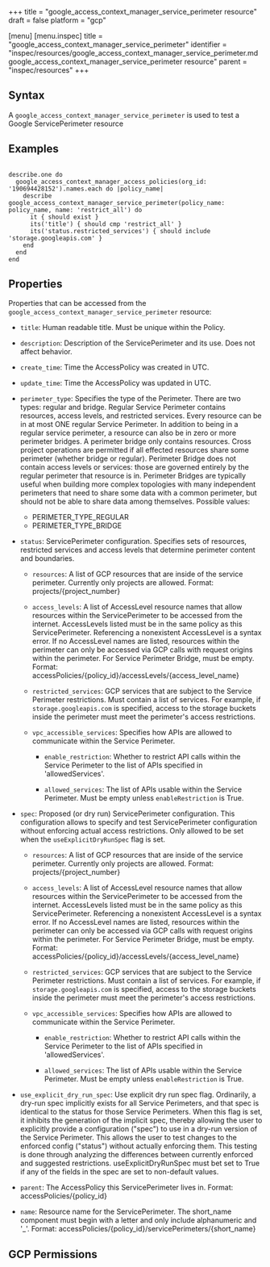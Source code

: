 +++
title = "google_access_context_manager_service_perimeter resource"
draft = false
platform = "gcp"

[menu]
  [menu.inspec]
    title = "google_access_context_manager_service_perimeter"
    identifier = "inspec/resources/google_access_context_manager_service_perimeter.md google_access_context_manager_service_perimeter resource"
    parent = "inspec/resources"
+++


## Syntax
A `google_access_context_manager_service_perimeter` is used to test a Google ServicePerimeter resource

## Examples
```

describe.one do
  google_access_context_manager_access_policies(org_id: '190694428152').names.each do |policy_name|
    describe google_access_context_manager_service_perimeter(policy_name: policy_name, name: 'restrict_all') do
      it { should exist }
      its('title') { should cmp 'restrict_all' }
      its('status.restricted_services') { should include 'storage.googleapis.com' }
    end
  end
end
```

## Properties
Properties that can be accessed from the `google_access_context_manager_service_perimeter` resource:


  * `title`: Human readable title. Must be unique within the Policy.

  * `description`: Description of the ServicePerimeter and its use. Does not affect behavior.

  * `create_time`: Time the AccessPolicy was created in UTC.

  * `update_time`: Time the AccessPolicy was updated in UTC.

  * `perimeter_type`: Specifies the type of the Perimeter. There are two types: regular and bridge. Regular Service Perimeter contains resources, access levels, and restricted services. Every resource can be in at most ONE regular Service Perimeter.  In addition to being in a regular service perimeter, a resource can also be in zero or more perimeter bridges. A perimeter bridge only contains resources. Cross project operations are permitted if all effected resources share some perimeter (whether bridge or regular). Perimeter Bridge does not contain access levels or services: those are governed entirely by the regular perimeter that resource is in.  Perimeter Bridges are typically useful when building more complex topologies with many independent perimeters that need to share some data with a common perimeter, but should not be able to share data among themselves.
  Possible values:
    * PERIMETER_TYPE_REGULAR
    * PERIMETER_TYPE_BRIDGE

  * `status`: ServicePerimeter configuration. Specifies sets of resources, restricted services and access levels that determine perimeter content and boundaries.

    * `resources`: A list of GCP resources that are inside of the service perimeter. Currently only projects are allowed. Format: projects/{project_number}

    * `access_levels`: A list of AccessLevel resource names that allow resources within the ServicePerimeter to be accessed from the internet. AccessLevels listed must be in the same policy as this ServicePerimeter. Referencing a nonexistent AccessLevel is a syntax error. If no AccessLevel names are listed, resources within the perimeter can only be accessed via GCP calls with request origins within the perimeter. For Service Perimeter Bridge, must be empty.  Format: accessPolicies/{policy_id}/accessLevels/{access_level_name}

    * `restricted_services`: GCP services that are subject to the Service Perimeter restrictions. Must contain a list of services. For example, if `storage.googleapis.com` is specified, access to the storage buckets inside the perimeter must meet the perimeter's access restrictions.

    * `vpc_accessible_services`: Specifies how APIs are allowed to communicate within the Service Perimeter.

      * `enable_restriction`: Whether to restrict API calls within the Service Perimeter to the list of APIs specified in 'allowedServices'.

      * `allowed_services`: The list of APIs usable within the Service Perimeter. Must be empty unless `enableRestriction` is True.

  * `spec`: Proposed (or dry run) ServicePerimeter configuration. This configuration allows to specify and test ServicePerimeter configuration without enforcing actual access restrictions. Only allowed to be set when the `useExplicitDryRunSpec` flag is set.

    * `resources`: A list of GCP resources that are inside of the service perimeter. Currently only projects are allowed. Format: projects/{project_number}

    * `access_levels`: A list of AccessLevel resource names that allow resources within the ServicePerimeter to be accessed from the internet. AccessLevels listed must be in the same policy as this ServicePerimeter. Referencing a nonexistent AccessLevel is a syntax error. If no AccessLevel names are listed, resources within the perimeter can only be accessed via GCP calls with request origins within the perimeter. For Service Perimeter Bridge, must be empty.  Format: accessPolicies/{policy_id}/accessLevels/{access_level_name}

    * `restricted_services`: GCP services that are subject to the Service Perimeter restrictions. Must contain a list of services. For example, if `storage.googleapis.com` is specified, access to the storage buckets inside the perimeter must meet the perimeter's access restrictions.

    * `vpc_accessible_services`: Specifies how APIs are allowed to communicate within the Service Perimeter.

      * `enable_restriction`: Whether to restrict API calls within the Service Perimeter to the list of APIs specified in 'allowedServices'.

      * `allowed_services`: The list of APIs usable within the Service Perimeter. Must be empty unless `enableRestriction` is True.

  * `use_explicit_dry_run_spec`: Use explicit dry run spec flag. Ordinarily, a dry-run spec implicitly exists for all Service Perimeters, and that spec is identical to the status for those Service Perimeters. When this flag is set, it inhibits the generation of the implicit spec, thereby allowing the user to explicitly provide a configuration ("spec") to use in a dry-run version of the Service Perimeter. This allows the user to test changes to the enforced config ("status") without actually enforcing them. This testing is done through analyzing the differences between currently enforced and suggested restrictions. useExplicitDryRunSpec must bet set to True if any of the fields in the spec are set to non-default values.

  * `parent`: The AccessPolicy this ServicePerimeter lives in. Format: accessPolicies/{policy_id}

  * `name`: Resource name for the ServicePerimeter. The short_name component must begin with a letter and only include alphanumeric and '_'. Format: accessPolicies/{policy_id}/servicePerimeters/{short_name}


## GCP Permissions
